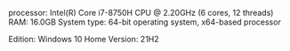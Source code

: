 processor: Intel(R) Core i7-8750H CPU @ 2.20GHz (6 cores, 12 threads)
RAM: 16.0GB
System type: 64-bit operating system, x64-based processor

Edition: Windows 10 Home
Version: 21H2